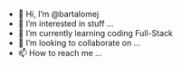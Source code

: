 - 👋 Hi, I’m @bartalomej
- 👀 I’m interested in stuff ...
- 🌱 I’m currently learning coding Full-Stack
- 💞️ I’m looking to collaborate on ...
- 📫 How to reach me ...

<!---
bartalomej/bartalomej is a ✨ special ✨ repository because its `README.md` (this file) appears on your GitHub profile.
You can click the Preview link to take a look at your changes.
--->
